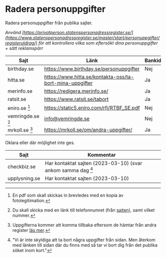 # Radera personuppgifter

Radera personuppgifter från publika sajter. 

_Använd [https://privatperson.statenspersonadressregister.se/](https://www.statenspersonadressregister.se/master/start/personuppgifter/registerutdrag/) för att kontrollera vilka som eftersökt dina personuppgifter + sätt reklamspärr_

| Sajt              | Länk                                                        | Bankid  |
| -----------       | -----------                                                 | ------- |
| birthday.se       | https://www.birthday.se/personuppgifter                     | Nej     |
| hitta.se          | https://www.hitta.se/kontakta-oss/ta-bort-mina-uppgifter    | Ja      |
| merinfo.se        | https://redigera.merinfo.se/                                | Ja      |
| ratsit.se         | https://www.ratsit.se/tabort                                | Ja      |
| eniro.se [^1]     | https://static5.eniro.com/rfi/RTBF_SE.pdf                   | Nej     |
| vemringde.se [^2] | [info@vemringde.se](mailto:info@vemringde.se)               | Nej     |
| mrkoll.se [^3]    | https://mrkoll.se/om/andra-uppgifter/                       | Ja      |


Oklara eller där möjlighet inte ges.

| Sajt        | Kommentar |
| -------     | ------- |
| checkbiz.se | Har kontaktat sajten (2023-03-10) (svar ankom samma dag [^4] |
| upplysning.se | Har kontaktat sajten (2023-03-10) |

[^1]: En pdf som skall skickas in brevledes med en kopia av fotolegitimation.
[^2]: Du skall skicka med en länk till telefonnumret (från [sajten](https://www.vemringde.se/)), samt vilket nummer.
[^3]: Uppgifterna kommer att komma tillbaka eftersom de hämtar från andra register [läs mer](https://mrkoll.se/om/kundservice-publicerade-uppgifter/).
[^4]: "Vi är inte skyldiga att ta bort några uppgifter från sidan. Men återkom med länken till sidan där du finns med så tar vi bort dig från det publika söket inom kort."
